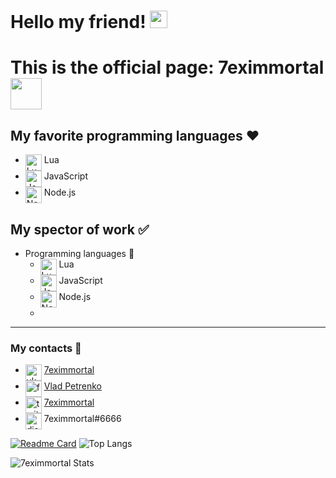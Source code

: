 # Hello my friend! <img src="https://emoji.discord.st/emojis/03138d04-37f4-449d-8c4c-12b266b24f34.gif" width="28px" alt="<3">
# This is the official page: 7eximmortal <img align="middle" src="https://smile-emoji.ru/wp-content/uploads/site-images/discord/04201e1c800da2b942cfd8b116e68ad6.png" height="50px">

## My favorite programming languages ❤️

- <img align="top" alt="Lua" width="26px" src="https://www.nablawiki.ru/images/thumb/6/6a/Lua-logo-nolabel.svg/1200px-Lua-logo-nolabel.svg.png"/> Lua 
- <img align="top" alt="JavaScript" width="26px" src="https://img.icons8.com/color/48/000000/javascript--v2.png"/> JavaScript
- <img align="top" alt="Node.js" width="26px" src="https://nodejs.org/static/images/favicons/favicon.ico"/> Node.js

## My spector of work ✅

- Programming languages 📕
  - <img align="top" alt="Lua" width="26px" src="https://www.nablawiki.ru/images/thumb/6/6a/Lua-logo-nolabel.svg/1200px-Lua-logo-nolabel.svg.png"/> Lua 
  - <img align="top" alt="JavaScript" width="26px" src="https://img.icons8.com/color/48/000000/javascript--v2.png"/> JavaScript
  - <img align="top" alt="Node.js" width="26px" src="https://nodejs.org/static/images/favicons/favicon.ico"/> Node.js
  - 
____

### My contacts 📖
- <img align="top" alt="vk" width="26px" src="https://astro-centre.ru/wp-content/uploads/2021/01/photo.png"/> [7eximmortal](https://vk.com/7eximmortal) 
- <img align="top" alt="facebook" width="26px" src="https://img.icons8.com/color/96/000000/facebook-new.png"/> [Vlad Petrenko](https://www.facebook.com/profile.php?id=100073396981776)
- <img align="top" alt="twitter" width="26px" src="https://img.icons8.com/color/48/000000/twitter--v1.png"/> [7eximmortal](https://twitter.com/7eximmortal)
- <img align="top" alt="discord" width="26px" src="https://img.icons8.com/color/48/000000/discord-logo.png"/> 7eximmortal#6666

[![Readme Card](https://github-readme-stats.vercel.app/api/pin/?username=7eximmortal&repo=useful-links-for-developers&show_owner=true)](https://github.com/7eximmortal/useful-links-for-developers)
![Top Langs](https://github-readme-stats.vercel.app/api/top-langs/?username=7eximmortal&layout=compact)

![7eximmortal Stats](https://github-readme-stats.vercel.app/api?username=7eximmortal&hide=contribs,prs&show_icons=true&theme=tokyonight)

